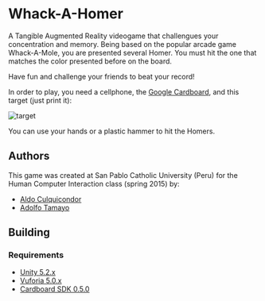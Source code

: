 # Whack-A-Homer

A Tangible Augmented Reality videogame that challengues your concentration and memory.
Being based on the popular arcade game Whack-A-Mole, you are presented several Homer.
You must hit the one that matches the color presented before on the board.

Have fun and challenge your friends to beat your record!

In order to play, you need a cellphone,
the [Google Cardboard](https://www.google.com/get/cardboard/),
and this target (just print it):

![target](https://raw.github.com/alculquicondor/Whack-a-Homer/master/doc/boardtarget.png)

You can use your hands or a plastic hammer to hit the Homers.

## Authors

This game was created at San Pablo Catholic University (Peru) for the
Human Computer Interaction class (spring 2015) by:

- [Aldo Culquicondor](https://github.com/alculquicondor)
- [Adolfo Tamayo](https://github.com/adolfo1994)

## Building

### Requirements

- [Unity 5.2.x](https://unity3d.com/es/get-unity/download/archive)
- [Vuforia 5.0.x](https://developer.vuforia.com/downloads/sdk)
- [Cardboard SDK 0.5.0](https://developer.vuforia.com/library/articles/Solution/Integrating-Cardboard-SDK-050)

